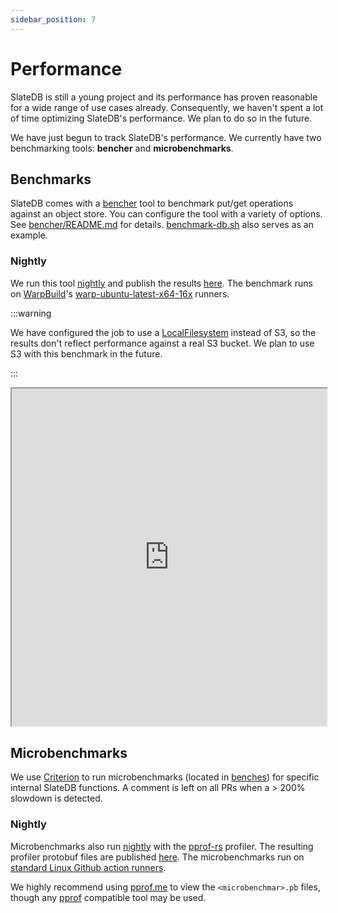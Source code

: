 ```yaml
---
sidebar_position: 7
---
```


# Performance

SlateDB is still a young project and its performance has proven reasonable for a wide range of use cases already. Consequently, we haven't spent a lot of time optimizing SlateDB's performance. We plan to do so in the future.

We have just begun to track SlateDB's performance. We currently have two benchmarking tools: **bencher** and **microbenchmarks**.

## Benchmarks

SlateDB comes with a [bencher](https://github.com/slatedb/slatedb/tree/main/src/bencher) tool to benchmark put/get operations against an object store. You can configure the tool with a variety of options. See [bencher/README.md](https://github.com/slatedb/slatedb/tree/main/src/bencher) for details. [benchmark-db.sh](https://github.com/slatedb/slatedb/blob/main/src/bencher/benchmark-db.sh) also serves as an example.

### Nightly

We run this tool [nightly](https://github.com/slatedb/slatedb/blob/main/.github/workflows/nightly.yaml) and publish the results [here](https://slatedb.io/performance/benchmarks/main). The benchmark runs on [WarpBuild](https://warpbuild.com)'s [warp-ubuntu-latest-x64-16x](https://docs.warpbuild.com/cloud-runners) runners.

:::warning

We have configured the job to use a [LocalFilesystem](https://docs.rs/object_store/latest/object_store/local/struct.LocalFileSystem.html) instead of S3, so the results don't reflect performance against a real S3 bucket. We plan to use S3 with this benchmark in the future.

:::

<iframe src="https://slatedb.io/performance/benchmarks/main" width="100%" height="540px"></iframe>

## Microbenchmarks

We use [Criterion](https://bheisler.github.io/criterion.rs/) to run microbenchmarks (located in [benches](https://github.com/slatedb/slatedb/tree/main/benches)) for specific internal SlateDB functions. A comment is left on all PRs when a > 200% slowdown is detected.

### Nightly

Microbenchmarks also run [nightly](https://github.com/slatedb/slatedb/blob/main/.github/workflows/nightly.yaml) with the [pprof-rs](https://github.com/tikv/pprof-rs) profiler. The resulting profiler protobuf files are published [here](https://github.com/slatedb/slatedb-website/tree/gh-pages/performance/microbenchmark-pprofs/main). The microbenchmarks run on [standard Linux Github action runners](https://docs.github.com/en/actions/using-github-hosted-runners/using-github-hosted-runners/about-github-hosted-runners#standard-github-hosted-runners-for-public-repositories).

We highly recommend using [pprof.me](https://pprof.me/) to view the `<microbenchmar>.pb` files, though any [pprof](https://github.com/google/pprof) compatible tool may be used.